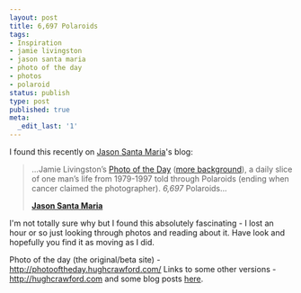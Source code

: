 ```yaml
---
layout: post
title: 6,697 Polaroids
tags:
- Inspiration
- jamie livingston
- jason santa maria
- photo of the day
- photos
- polaroid
status: publish
type: post
published: true
meta:
  _edit_last: '1'
---
```

I found this recently on <a href="http://jasonsantamaria.com/">Jason Santa Maria</a>'s blog:

> ...Jamie Livingston’s <a title="Jamie Livingston's Photo of the Day" href="http://photooftheday.hughcrawford.com/">Photo of the Day</a> (<a title="More info on Jamie Livingston at mental_floss" href="http://www.mentalfloss.com/blogs/archives/15131">more background</a>), a daily slice of one man’s life from 1979-1997 told through Polaroids (ending when cancer claimed the photographer). _6,697_ Polaroids...
>
> **[Jason Santa Maria](http://jasonsantamaria.com/articles/shake-it-like-a-metaphorical-picture/)**

I'm not totally sure why but I found this absolutely fascinating - I lost an hour or so just looking through photos and reading about it. Have look and hopefully you find it as moving as I did.

Photo of the day (the original/beta site) - <a href="http://photooftheday.hughcrawford.com/">http://photooftheday.hughcrawford.com/</a>
Links to some other versions - <a href="http://hughcrawford.com">http://hughcrawford.com</a> and some blog posts <a href="http://onlytheblogknowsbrooklyn.typepad.com/only_the_blog_knows_brook/jamie_livingston/index.html">here</a>.
